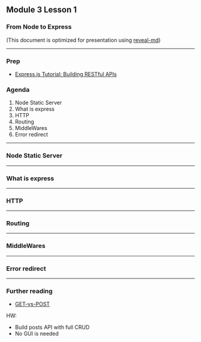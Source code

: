 ## Module 3 Lesson 1
### From Node to Express
(This document is optimized for presentation using [reveal-md](https://github.com/webpro/reveal-md))

---

### Prep
* [Express.js Tutorial: Building RESTful APIs](https://www.youtube.com/watch?v=pKd0Rpw7O48)

### Agenda
1. Node Static Server
2. What is express
3. HTTP
4. Routing
5. MiddleWares
6. Error redirect

---
### Node Static Server



---
### What is express


---
### HTTP


---
### Routing


---
### MiddleWares

---
### Error redirect

---


### Further reading
* [GET-vs-POST](https://www.diffen.com/difference/GET-vs-POST-HTTP-Requests)


HW:
* Build posts API with full CRUD
* No GUI is needed
